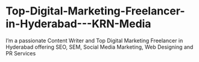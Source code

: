 # Top-Digital-Marketing-Freelancer-in-Hyderabad---KRN-Media
I’m a passionate Content Writer and Top Digital Marketing Freelancer in Hyderabad offering SEO, SEM, Social Media Marketing, Web Designing and PR Services
